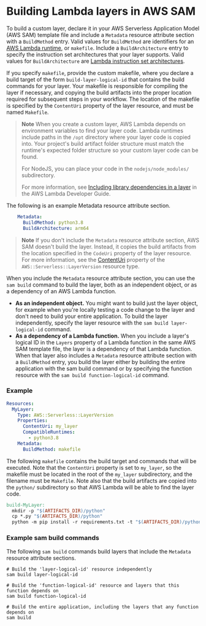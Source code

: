 # Building Lambda layers in AWS SAM

To build a custom layer, declare it in your AWS Serverless Application Model (AWS SAM) template file and include 
a `Metadata` resource attribute section with a `BuildMethod` entry. Valid values for `BuildMethod` are identifiers for 
an [AWS Lambda runtime](https://docs.aws.amazon.com/lambda/latest/dg/lambda-runtimes.html), or `makefile`. Include a 
`BuildArchitecture` entry to specify the instruction set architectures 
that your layer supports. Valid values for `BuildArchitecture` are [Lambda instruction set architectures](https://docs.aws.amazon.com/lambda/latest/dg/foundation-arch.html).

If you specify `makefile`, provide the custom makefile, where you declare a build target of the form `build-layer-logical-id` 
that contains the build commands for your layer. Your makefile is responsible for compiling the layer if necessary, 
and copying the build artifacts into the proper location required for subsequent steps in your workflow. 
The location of the makefile is specified by the `ContentUri` property of the layer resource, and must be named `Makefile`.

> **Note**
> When you create a custom layer, AWS Lambda depends on environment variables to find your layer code. Lambda runtimes include paths in the `/opt` directory 
> where your layer code is copied into. Your project's build artifact folder structure must match the runtime's expected folder structure so your custom layer code can be found.
>
> For NodeJS, you can place your code in the `nodejs/node_modules/` subdirectory.
>
> For more information, see [Including library dependencies in a layer](https://docs.aws.amazon.com/lambda/latest/dg/configuration-layers.html#configuration-layers-path) in the AWS Lambda Developer Guide.

The following is an example Metadata resource attribute section.

```yaml
    Metadata:
      BuildMethod: python3.8
      BuildArchitecture: arm64
```

> **Note**
> If you don't include the `Metadata` resource attribute section, AWS SAM doesn't build the layer. Instead, it copies 
> the build artifacts from the location specified in the `CodeUri` property of the layer resource. 
> For more information, see the [ContentUri](https://docs.aws.amazon.com/serverless-application-model/latest/developerguide/sam-resource-layerversion.html#sam-layerversion-contenturi) 
> property of the `AWS::Serverless::LayerVersion` resource type.

When you include the `Metadata` resource attribute section, you can use the `sam build` command to build the layer, 
both as an independent object, or as a dependency of an AWS Lambda function.

* **As an independent object.** You might want to build just the layer object, for example when you're locally testing 
a code change to the layer and don't need to build your entire application. To build the layer independently, 
specify the layer resource with the `sam build layer-logical-id` command.
* **As a dependency of a Lambda function.** When you include a layer's logical ID in the `Layers` property of 
a Lambda function in the same AWS SAM template file, the layer is a dependency of that Lambda function. When that layer 
also includes a `Metadata` resource attribute section with a `BuildMethod` entry, you build the layer either by 
building the entire application with the sam build command or by specifying the function resource with 
the `sam build function-logical-id` command.

### Example

```yaml
Resources:
  MyLayer:
    Type: AWS::Serverless::LayerVersion
    Properties:
      ContentUri: my_layer
      CompatibleRuntimes:
        - python3.8
    Metadata:
      BuildMethod: makefile
```

The following `makefile` contains the build target and commands that will be executed. Note that the `ContentUri` 
property is set to `my_layer`, so the makefile must be located in the root of the `my_layer` subdirectory, and 
the filename must be `Makefile`. Note also that the build artifacts are copied into the `python/` subdirectory so 
that AWS Lambda will be able to find the layer code.

```makefile
build-MyLayer:
  mkdir -p "$(ARTIFACTS_DIR)/python"
  cp *.py "$(ARTIFACTS_DIR)/python"
  python -m pip install -r requirements.txt -t "$(ARTIFACTS_DIR)/python"
```

### Example sam build commands

The following `sam build` commands build layers that include the `Metadata` resource attribute sections.
```shell
# Build the 'layer-logical-id' resource independently
sam build layer-logical-id
            
# Build the 'function-logical-id' resource and layers that this function depends on
sam build function-logical-id

# Build the entire application, including the layers that any function depends on
sam build
```

